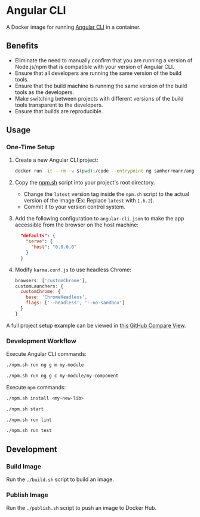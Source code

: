 # Angular CLI
A Docker image for running [Angular CLI](https://github.com/angular/angular-cli)
in a container.
## Benefits
* Eliminate the need to manually confirm that you are running a version of
  Node.js/npm that is compatible with your version of Angular CLI.
* Ensure that all developers are running the same version of the build tools.
* Ensure that the build machine is running the same version of the build tools
  as the developers.
* Make switching between projects with different versions of the build tools
  transparent to the developers.
* Ensure that builds are reproducible.

## Usage
### One-Time Setup
1. Create a new Angular CLI project:
    ```sh
    docker run -it --rm -v $(pwd):/code --entrypoint ng samherrmann/angular-cli new my-app
    ```

2. Copy the [npm.sh](npm.sh) script into your project's root directory.
    * Change the `latest` version tag inside the `npm.sh` script to the actual
      version of the image (Ex: Replace `latest` with `1.6.2`).
    * Commit it to your version control system.

3. Add the following configuration to `angular-cli.json` to make the app
   accessible from the browser on the host machine:
    ```json
      "defaults": {
        "serve": {
          "host": "0.0.0.0"
        }
      }
    ```
4. Modify `karma.conf.js` to use headless Chrome:

    ```js
    browsers: ['customChrome'],
    customLaunchers: {
      customChrome: {
        base: 'ChromeHeadless',
        flags: ['--headless', '--no-sandbox']
      }
    }

    ```

A full project setup example can be viewed in [this GitHub Compare
View](https://github.com/samherrmann/docker-angular-cli/commit/example-app).

### Development Workflow
Execute Angular CLI commands:

```sh
./npm.sh run ng g m my-module
```
```sh
./npm.sh run ng g c my-module/my-component
```

Execute `npm` commands:
```sh
./npm.sh install <my-new-lib>
```
```sh
./npm.sh start
```
```sh
./npm.sh run lint
```
```sh
./npm.sh run test
```

## Development
### Build Image
Run the `./build.sh` script to build an image.

### Publish Image
Run the `./publish.sh` script to push an image to Docker Hub.
